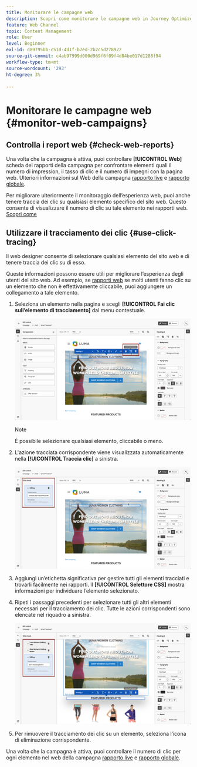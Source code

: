 ```yaml
---
title: Monitorare le campagne web
description: Scopri come monitorare le campagne web in Journey Optimizer
feature: Web Channel
topic: Content Management
role: User
level: Beginner
exl-id: d89795bb-c51d-4d1f-b7ed-2b2c5d278922
source-git-commit: c4ab97999d000d969f6f09f4d84be017d1288f94
workflow-type: tm+mt
source-wordcount: '293'
ht-degree: 3%

---
```


# Monitorare le campagne web {#monitor-web-campaigns}

## Controlla i report web {#check-web-reports}

Una volta che la campagna è attiva, puoi controllare **[!UICONTROL Web]** scheda dei rapporti della campagna per confrontare elementi quali il numero di impression, il tasso di clic e il numero di impegni con la pagina web. Ulteriori informazioni sul Web della campagna [rapporto live](../reports/campaign-live-report.md#web-tab) e [rapporto globale](../reports/campaign-global-report.md#web-tab).

Per migliorare ulteriormente il monitoraggio dell’esperienza web, puoi anche tenere traccia dei clic su qualsiasi elemento specifico del sito web. Questo consente di visualizzare il numero di clic su tale elemento nei rapporti web. [Scopri come](#use-click-tracing)

## Utilizzare il tracciamento dei clic {#use-click-tracing}

Il web designer consente di selezionare qualsiasi elemento del sito web e di tenere traccia dei clic su di esso.

Queste informazioni possono essere utili per migliorare l’esperienza degli utenti del sito web. Ad esempio, se [rapporti web](../reports/campaign-global-report.md#web-tab) se molti utenti fanno clic su un elemento che non è effettivamente cliccabile, puoi aggiungere un collegamento a tale elemento.

1. Seleziona un elemento nella pagina e scegli **[!UICONTROL Fai clic sull’elemento di tracciamento]** dal menu contestuale.

   ![](assets/web-designer-click-track.png)

   >[!NOTE]
   >
   >È possibile selezionare qualsiasi elemento, cliccabile o meno.

1. L&#39;azione tracciata corrispondente viene visualizzata automaticamente nella **[!UICONTROL Traccia clic]** a sinistra.

   ![](assets/web-designer-click-track-pane.png)

1. Aggiungi un’etichetta significativa per gestire tutti gli elementi tracciati e trovarli facilmente nei rapporti. Il **[!UICONTROL Selettore CSS]** mostra informazioni per individuare l’elemento selezionato.

1. Ripeti i passaggi precedenti per selezionare tutti gli altri elementi necessari per il tracciamento dei clic. Tutte le azioni corrispondenti sono elencate nel riquadro a sinistra.

   ![](assets/web-designer-click-tracking-actions.png)

1. Per rimuovere il tracciamento dei clic su un elemento, seleziona l’icona di eliminazione corrispondente.

Una volta che la campagna è attiva, puoi controllare il numero di clic per ogni elemento nel web della campagna [rapporto live](../reports/campaign-live-report.md#web-tab) e [rapporto globale](../reports/campaign-global-report.md#web-tab).
